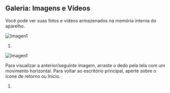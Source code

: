## Galeria: Imagens e Vídeos

Você pode ver suas fotos e vídeos armazenados na memória interna do aparelho.

![Imagen1](http://static.energysistem.com/images/manuals/42235/5616888211a1b.jpg)

1.


![Imagen1](http://static.energysistem.com/images/manuals/42235/561688872ae79.jpg)

Para visualizar a anterior/seguinte imagem, arraste o dedo pela tela com um movimento horizontal. Para voltar ao escritório principal, aperte sobre o ícone de retorno ou Início.

1.

